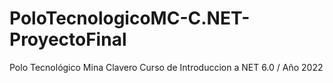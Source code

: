 # PoloTecnologicoMC-C.NET-ProyectoFinal
Polo Tecnológico Mina Clavero Curso de Introduccion a NET 6.0 / Año 2022
